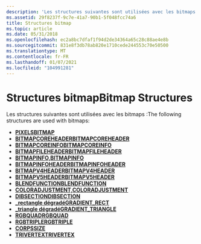 ```yaml
---
description: 'Les structures suivantes sont utilisées avec les bitmaps :'
ms.assetid: 29f8237f-9c7e-41a7-90b1-5f048fcc74a6
title: Structures bitmap
ms.topic: article
ms.date: 05/31/2018
ms.openlocfilehash: ec2a8bc7dfaf1f94d2de34364a65c28c88ae4e8b
ms.sourcegitcommit: 831e8f3db78ab820e1710cede244553c70e50500
ms.translationtype: MT
ms.contentlocale: fr-FR
ms.lasthandoff: 01/07/2021
ms.locfileid: "104991281"
---
```

# <a name="bitmap-structures"></a><span data-ttu-id="997b1-103">Structures bitmap</span><span class="sxs-lookup"><span data-stu-id="997b1-103">Bitmap Structures</span></span>

<span data-ttu-id="997b1-104">Les structures suivantes sont utilisées avec les bitmaps :</span><span class="sxs-lookup"><span data-stu-id="997b1-104">The following structures are used with bitmaps:</span></span>

-   [<span data-ttu-id="997b1-105">**PIXELS**</span><span class="sxs-lookup"><span data-stu-id="997b1-105">**BITMAP**</span></span>](/windows/win32/api/wingdi/ns-wingdi-bitmap)
-   [<span data-ttu-id="997b1-106">**BITMAPCOREHEADER**</span><span class="sxs-lookup"><span data-stu-id="997b1-106">**BITMAPCOREHEADER**</span></span>](/windows/win32/api/wingdi/ns-wingdi-bitmapcoreheader)
-   [<span data-ttu-id="997b1-107">**BITMAPCOREINFO**</span><span class="sxs-lookup"><span data-stu-id="997b1-107">**BITMAPCOREINFO**</span></span>](/windows/win32/api/wingdi/ns-wingdi-bitmapcoreinfo)
-   [<span data-ttu-id="997b1-108">**BITMAPFILEHEADER**</span><span class="sxs-lookup"><span data-stu-id="997b1-108">**BITMAPFILEHEADER**</span></span>](/windows/win32/api/wingdi/ns-wingdi-bitmapfileheader)
-   [<span data-ttu-id="997b1-109">**BITMAPINFO,**</span><span class="sxs-lookup"><span data-stu-id="997b1-109">**BITMAPINFO**</span></span>](/windows/win32/api/wingdi/ns-wingdi-bitmapinfo)
-   <span data-ttu-id="997b1-110">[**BITMAPINFOHEADER**](/previous-versions//dd183376(v=vs.85))</span><span class="sxs-lookup"><span data-stu-id="997b1-110">[**BITMAPINFOHEADER**](/previous-versions//dd183376(v=vs.85))</span></span>
-   [<span data-ttu-id="997b1-111">**BITMAPV4HEADER**</span><span class="sxs-lookup"><span data-stu-id="997b1-111">**BITMAPV4HEADER**</span></span>](/windows/desktop/api/Wingdi/ns-wingdi-bitmapv4header)
-   [<span data-ttu-id="997b1-112">**BITMAPV5HEADER**</span><span class="sxs-lookup"><span data-stu-id="997b1-112">**BITMAPV5HEADER**</span></span>](/windows/desktop/api/Wingdi/ns-wingdi-bitmapv5header)
-   [<span data-ttu-id="997b1-113">**BLENDFUNCTION**</span><span class="sxs-lookup"><span data-stu-id="997b1-113">**BLENDFUNCTION**</span></span>](/windows/desktop/api/Wingdi/ns-wingdi-blendfunction)
-   [<span data-ttu-id="997b1-114">**COLORADJUSTMENT,**</span><span class="sxs-lookup"><span data-stu-id="997b1-114">**COLORADJUSTMENT**</span></span>](/windows/win32/api/wingdi/ns-wingdi-coloradjustment)
-   [<span data-ttu-id="997b1-115">**DIBSECTION**</span><span class="sxs-lookup"><span data-stu-id="997b1-115">**DIBSECTION**</span></span>](/windows/win32/api/wingdi/ns-wingdi-dibsection)
-   [<span data-ttu-id="997b1-116">**\_rectangle dégradé**</span><span class="sxs-lookup"><span data-stu-id="997b1-116">**GRADIENT\_RECT**</span></span>](/windows/desktop/api/Wingdi/ns-wingdi-gradient_rect)
-   [<span data-ttu-id="997b1-117">**\_triangle dégradé**</span><span class="sxs-lookup"><span data-stu-id="997b1-117">**GRADIENT\_TRIANGLE**</span></span>](/windows/desktop/api/Wingdi/ns-wingdi-gradient_triangle)
-   [<span data-ttu-id="997b1-118">**RGBQUAD**</span><span class="sxs-lookup"><span data-stu-id="997b1-118">**RGBQUAD**</span></span>](/windows/win32/api/wingdi/ns-wingdi-rgbquad)
-   [<span data-ttu-id="997b1-119">**RGBTRIPLE**</span><span class="sxs-lookup"><span data-stu-id="997b1-119">**RGBTRIPLE**</span></span>](/windows/win32/api/wingdi/ns-wingdi-rgbtriple)
-   <span data-ttu-id="997b1-120">[**CORPS**](/previous-versions//dd145106(v=vs.85))</span><span class="sxs-lookup"><span data-stu-id="997b1-120">[**SIZE**](/previous-versions//dd145106(v=vs.85))</span></span>
-   [<span data-ttu-id="997b1-121">**TRIVERTEX**</span><span class="sxs-lookup"><span data-stu-id="997b1-121">**TRIVERTEX**</span></span>](/windows/desktop/api/Wingdi/ns-wingdi-trivertex)

 

 
